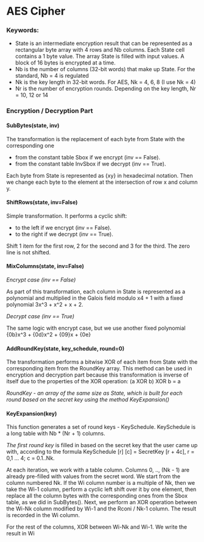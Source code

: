 # AES Cipher

### Keywords: 
* State is an intermediate encryption result that can be represented as a rectangular 
byte array with 4 rows and Nb columns. Each State cell contains a 1 byte value. The array State 
is filled with input values. A block of 16 bytes is encrypted at a time.
* Nb is the number of columns (32-bit words) that make up State. For the standard, Nb = 4 is regulated
* Nk is the key length in 32-bit words. For AES, Nk = 4, 6, 8 (I use Nk = 4)
* Nr is the number of encryption rounds. Depending on the key length, Nr = 10, 12 or 14

### Encryption / Decryption Part

#### SubBytes(state, inv)

 The transformation is the replacement of each byte from State with the corresponding one 
 * from the constant table Sbox if we encrypt (inv == False). 
 * from the constant table InvSbox if we decrypt (inv == True).

Each byte from State is represented as {xy} in hexadecimal notation. Then we change each byte
to the element at the intersection of row x and column y.

#### ShiftRows(state, inv=False)

Simple transformation. It performs a cyclic shift:
* to the left if we encrypt (inv == False).
* to the right if we decrypt (inv == True).

Shift 1 item for the first row, 2 for the second and 3 for the third. The zero line is not shifted.

#### MixColumns(state, inv=False)

*Encrypt case (inv == False)*

As part of this transformation, each column in State is represented as a polynomial and multiplied in the
Galois field modulo x4 + 1 with a fixed polynomial 3x^3 + x^2 + x + 2.

*Decrypt case (inv == True)*

The same logic with encrypt case, but we use another fixed polynomial {0b}x^3 + {0d}x^2 + {09}x + {0e}

#### AddRoundKey(state, key_schedule, round=0)

The transformation performs a bitwise XOR of each item from State with the corresponding item from the 
RoundKey array. This method can be used in encryption and decryption part because this transformation is inverse 
of itself due to the properties of the XOR operation: (a XOR b) XOR b = a

*RoundKey - an array of the same size as State, which is built for each round based on the secret key using
the method KeyExpansion()*

#### KeyExpansion(key)

This function generates a set of round keys - KeySchedule. KeySchedule is a long table with 
Nb * (Nr + 1) columns.

*The first round key* is filled in based on the secret key that the user came up with, 
according to the formula KeySchedule [r] [c] = SecretKey [r + 4c], r = 0,1 ... 4; c = 0.1..Nk.

At each iteration, we work with a table column. Columns 0, .., (Nk - 1) are already pre-filled 
with values from the secret word. We start from the column numbered Nk. If the Wi column number
is a multiple of Nk, then we take the Wi-1 column, perform a cyclic left shift over it by one element, 
then replace all the column bytes with the corresponding ones from the Sbox table, 
as we did in SubBytes(). Next, we perform an XOR operation between the Wi-Nk column modified by 
Wi-1 and the Rconi / Nk-1 column. The result is recorded in the Wi column.

For the rest of the columns, XOR between Wi-Nk and Wi-1. We write the result in Wi